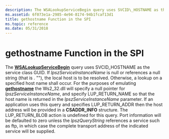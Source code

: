 ```yaml
---
description: The WSALookupServiceBegin query uses SVCID\_HOSTNAME as the service class GUID.
ms.assetid: 6f073e1a-2985-4e94-8174-94b1fcaf13d1
title: gethostname Function in the SPI
ms.topic: reference
ms.date: 05/31/2018
---
```


# gethostname Function in the SPI

The [**WSALookupServiceBegin**](/windows/desktop/api/Winsock2/nf-winsock2-wsalookupservicebegina) query uses SVCID\_HOSTNAME as the service class GUID. If *lpszServiceInstanceName* is null or references a null string (that is . ""), the local host is to be resolved. Otherwise, a lookup on a specified host name shall occur. For the purposes of emulating [**gethostname**](/windows/desktop/api/winsock/nf-winsock-gethostname) the Ws2\_32.dll will specify a null pointer for *lpszServiceInstanceName*, and specify LUP\_RETURN\_NAME so that the host name is returned in the *lpszServiceInstanceName* parameter. If an application uses this query and specifies LUP\_RETURN\_ADDR then the host address will be provided in a **CSADDR\_INFO** structure. The LUP\_RETURN\_BLOB action is undefined for this query. Port information will be defaulted to zero unless the *lpszQueryString* references a service such as ftp, in which case the complete transport address of the indicated service will be supplied.

 

 



